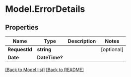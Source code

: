 # Model.ErrorDetails
## Properties
Name | Type | Description | Notes
------------ | ------------- | ------------- | -------------
**RequestId** | **string** |  | [optional] 
**Date** | **DateTime?** |  | 



[[Back to Model list]](Models.doc) [[Back to README]](README.md)


